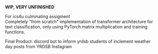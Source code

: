 **WIP, VERY UNFINISHED**

For ics4u culminating assigment
<br/>
Completely "from scratch" implementation of transformer architecture for text classification, only using PyTorch matrix multiplication and training functions.

Final Product: discord bot to inform yrdsb students of inclement weather day posts from YRDSB Instagram
